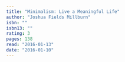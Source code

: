 ```yaml
---
title: "Minimalism: Live a Meaningful Life"
author: "Joshua Fields Millburn"
isbn: ""
isbn13: ""
rating: 3
pages: 138
read: "2016-01-13"
date: "2016-01-10"
---
```


